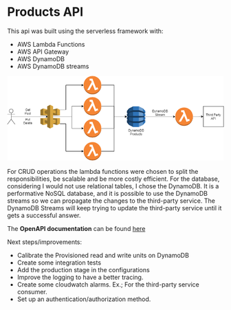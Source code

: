 # Products API

This api was built using the serverless framework with:
* AWS Lambda Functions
* AWS API Gateway
* AWS DynamoDB
* AWS DynamoDB streams

![Archtecural design](./gitHubAssets/product_api.png)

For CRUD operations the lambda functions were chosen to split the responsibilities, be scalable and be more costly efficient. For the database, considering I would not use relational tables, I chose the DynamoDB. It is a performative NoSQL database, and it is possible to use the DynamoDB streams so we can propagate the changes to the third-party service. The DynamoDB Streams will keep trying to update the third-party service until it gets a successful answer.

The **OpenAPI documentation** can be found [here](./gitHubAssets/dev-product-api-dev-oas30.yaml)

Next steps/improvements:
 - Calibrate the Provisioned read and write units on DynamoDB
 - Create some integration tests
 - Add the production stage in the configurations
 - Improve the logging to have a better tracing.
 - Create some cloudwatch alarms. Ex.; For the third-party service consumer.
 - Set up an authentication/authorization method.
